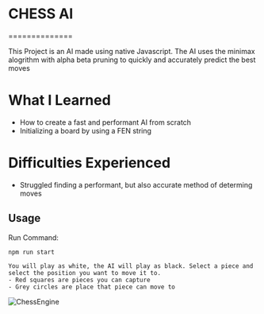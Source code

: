 

# CHESS AI
==============

This Project is an AI made using native Javascript. The AI uses the minimax alogrithm with alpha beta pruning to quickly and accurately predict the best moves

# What I Learned

* How to create a fast and performant AI from scratch
* Initializing a board by using a FEN string

# Difficulties Experienced

* Struggled finding a performant, but also accurate method of determing moves

Usage
------------

Run Command:

	npm run start

	You will play as white, the AI will play as black. Select a piece and select the position you want to move it to.
	- Red squares are pieces you can capture
	- Grey circles are place that piece can move to

![ChessEngine](https://user-images.githubusercontent.com/57776596/216868224-17d4dc94-7294-44db-ada0-222722111d6a.png)
